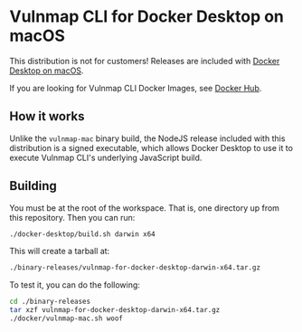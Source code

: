 # Vulnmap CLI for Docker Desktop on macOS

This distribution is not for customers! Releases are included with
[Docker Desktop on macOS](https://www.docker.com/products/docker-desktop).

If you are looking for Vulnmap CLI Docker Images, see
[Docker Hub](https://hub.docker.com/r/khulnasoft/vulnmap-cli).

## How it works

Unlike the `vulnmap-mac` binary build, the NodeJS release included with this
distribution is a signed executable, which allows Docker Desktop to use it to
execute Vulnmap CLI's underlying JavaScript build.

## Building

You must be at the root of the workspace. That is, one directory up from this
repository. Then you can run:

```sh
./docker-desktop/build.sh darwin x64
```

This will create a tarball at:

```sh
./binary-releases/vulnmap-for-docker-desktop-darwin-x64.tar.gz
```

To test it, you can do the following:

```sh
cd ./binary-releases
tar xzf vulnmap-for-docker-desktop-darwin-x64.tar.gz
./docker/vulnmap-mac.sh woof
```
